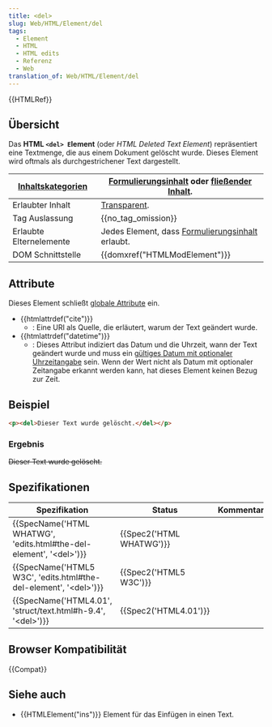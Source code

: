 ```yaml
---
title: <del>
slug: Web/HTML/Element/del
tags:
  - Element
  - HTML
  - HTML edits
  - Referenz
  - Web
translation_of: Web/HTML/Element/del
---
```

{{HTMLRef}}

## Übersicht

Das **HTML `<del> E`lement** (oder _HTML Deleted Text Element_) repräsentiert eine Textmenge, die aus einem Dokument gelöscht wurde. Dieses Element wird oftmals als durchgestrichener Text dargestellt.

| [Inhaltskategorien](/de/docs/HTML/Content_categories "HTML/Content_categories") | [Formulierungsinhalt](/de/docs/HTML/Content_categories#Phrasing_content "HTML/Content categories#Phrasing content") oder [fließender Inhalt](/de/docs/HTML/Content_categories#Flow_content "HTML/Content categories#Flow content"). |
| ------------------------------------------------------------------------------- | ----------------------------------------------------------------------------------------------------------------------------------------------------------------------------------------------------------------------------------- |
| Erlaubter Inhalt                                                                | [Transparent](/de/docs/HTML/Content_categories#Transparent "HTML/Content categories#Transparent").                                                                                                                                  |
| Tag Auslassung                                                                  | {{no_tag_omission}}                                                                                                                                                                                                            |
| Erlaubte Elternelemente                                                         | Jedes Element, dass [Formulierungsinhalt](/de/docs/HTML/Content_categories#Phrasing_content "HTML/Content_categories#Phrasing_content") erlaubt.                                                                                    |
| DOM Schnittstelle                                                               | {{domxref("HTMLModElement")}}                                                                                                                                                                                            |

## Attribute

Dieses Element schließt [globale Attribute](/de/docs/HTML/Global_attributes "HTML/Global attributes") ein.

- {{htmlattrdef("cite")}}
  - : Eine URI als Quelle, die erläutert, warum der Text geändert wurde.
- {{htmlattrdef("datetime")}}
  - : Dieses Attribut indiziert das Datum und die Uhrzeit, wann der Text geändert wurde und muss ein [gültiges Datum mit optionaler Uhrzeitangabe](http://www.w3.org/TR/html5/common-microsyntaxes.html#valid-date-string-with-optional-time) sein. Wenn der Wert nicht als Datum mit optionaler Zeitangabe erkannt werden kann, hat dieses Element keinen Bezug zur Zeit.

## Beispiel

```html
<p><del>Dieser Text wurde gelöscht.</del></p>
```

### Ergebnis

~~Dieser Text wurde gelöscht.~~

##

## Spezifikationen

| Spezifikation                                                                                    | Status                           | Kommentar |
| ------------------------------------------------------------------------------------------------ | -------------------------------- | --------- |
| {{SpecName('HTML WHATWG', 'edits.html#the-del-element', '&lt;del&gt;')}} | {{Spec2('HTML WHATWG')}} |           |
| {{SpecName('HTML5 W3C', 'edits.html#the-del-element', '&lt;del&gt;')}}     | {{Spec2('HTML5 W3C')}}     |           |
| {{SpecName('HTML4.01', 'struct/text.html#h-9.4', '&lt;del&gt;')}}         | {{Spec2('HTML4.01')}}     |           |

## Browser Kompatibilität

{{Compat}}

## Siehe auch

- {{HTMLElement("ins")}} Element für das Einfügen in einen Text.
